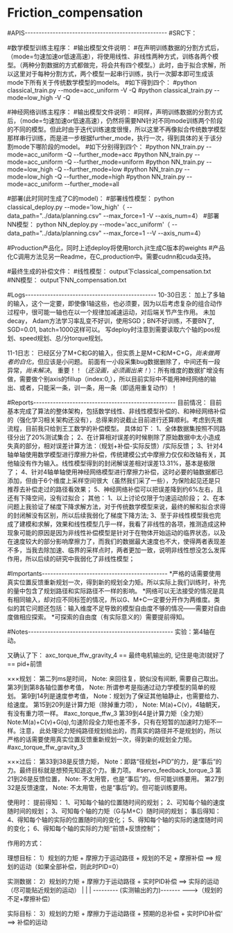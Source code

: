 
# Friction_compensation
#APIS---------------------------------------------------
#SRC下：

#数学模型训练主程序：
#输出模型文件说明：
#在声明训练数据的分割方式后，（mode=匀速加速or低速高速），将使用线性、非线性两种方式，训练各两个模型。（两种分割数据的方式都做完，将会共有四个模型。）此时，由于拟合求解，所以这里对于每种分割方式，两个模型一起串行训练，执行一次脚本即可生成该mode下所有关于传统数学模型的models。
#如下得到四个：
#python classical_train.py  --mode=acc_uniform -V -Q
#python classical_train.py  --mode=low_high -V -Q


#神经网络训练主程序：
#输出模型文件说明：
#同样，声明训练数据的分割方式后，（mode=匀速加速or低速高速），仍然将需要NN针对不同mode训练两个阶段的不同的模型。但此时由于迭代训练速度很慢，所以这里不再像拟合传统数学模型那样串行训练，而是进一步根据further_mode，执行一次，得到具体的关于该分割mode下哪阶段的model。
#如下分别得到四个：
#python NN_train.py  --mode=acc_uniform -Q --further_mode=acc
#python NN_train.py  --mode=acc_uniform -Q --further_mode=uniform
#python NN_train.py  --mode=low_high -Q --further_mode=low
#python NN_train.py  --mode=low_high -Q --further_mode=high
#python NN_train.py  --mode=acc_uniform  --further_mode=all

#部署(此时同时生成了C的model)：
#部署线性模型： python classical_deploy.py --mode='low_high'（ --data_path="../data/planning.csv" --max_force=1 -V --axis_num=4）
#部署NN模型： python NN_deploy.py  --mode='acc_uniform'（ --data_path="../data/planning.csv" --max_force=1 --V --axis_num=4）

#Production产品化，同时上述deploy将使用torch.jit生成C版本的weights
#产品化C调用方法见另一Readme，在C_production中。需要cudnn和cuda支持。

#最终生成的补偿文件：
#线性模型： output下classical_compensation.txt
#NN模型： output下NN_compensation.txt











#Logs-----------------------------------------------
10-30日志：
加上了多轴的输入，这个一定要，即使像1轴这些，也必须要，因为以后考虑复杂的组合动作过程中，很可能一轴也在以一个规律加减速运动，对后端关节产生作用。
未加decay， Adam方法学习率乱变不好训，使用SGD；BN不好训练，不要BN了, SGD=0.01, batch=1000这样可以。
写deploy时注意到需要读取六个轴的pos规划、speed规划、总/分torque规划。


11-1日志：
已经区分了M+C和G的输入，但实质上是M+C和M+C+G，*尚未做两者的白化*，但应该是小问题。
前面有一小段采集bug数据删除了，中间还有一段异常，*尚未解决*。
重要！！（*还没画，必须画出来！*）：所有维度的数据扩增没有做，需要做个别axis的fillup（index:0,），所以目前实际中不能用神经网络的输出、或者，只能采一条，训一条，用一条（即适用重复动作）！








#Reports---------------------------------------------------
目前情况：
目前基本完成了算法的整体架构，包括数学线性、非线性模型补偿的、和神经网络补偿的（强化学习相关架构还没有），总得来的说截止目前进行还算顺利。考虑到先推流程，目前我只给到王工数学的补偿模型。
具体如下：
1、全体数据集按照不同路径分出了20%测试集合；
2、在计算相对误差的时候剔除了原始数据中太小造成失真的部分，相对误差计算方法：（规划+补偿-实际反馈）/实际反馈；
3、针对4轴单轴使用数学模型进行摩擦力补偿，传统建模公式中摩擦力仅仅和改轴有关，其他轴没有作为输入。线性模型得到的封闭解误差相对误差13.31%，基本是极限了；
4、针对4轴单轴使用神经网络模型进行摩擦力补偿，这时必要的轴数据都已添加，但由于6个维度上采样空间很大（虽然我们采了一些），为保险起见还是只推荐去补偿走过的路径看效果；
5、神经网络补偿可以把误差降到约6%左右，且还有下降空间，没有过拟合；
其他：
1、以上讨论仅限于匀速运动阶段；
2、在本问题上我验证了梯度下降求解方法，对于传统数学模型来说，最终的解和拟合求得的封闭解没有区别，所以后续我弱化了梯度下降方法;
3、至于非线性模型我也完成了建模和求解，效果和线性模型几乎一样，我看了非线性的各项，推测造成这种现象可能的原因是因为非线性补偿模型是针对于在物体开始运动的临界状态，以及在速度较大的部分影响摩擦力了，而我们的数据最大速度也不大，使得两者表现差不多，当我去除加速、临界的采样点时，两者更加一致，说明非线性想没怎么发挥作用，所以后续的研究中我弱化了非线性模型；



#Importants---------------------------------------------
*严格的话需要使用真实位置反馈重新规划一次，得到新的规划全力矩。所以实际上我们训练时，补充的量中包含了规划路径和实际路径不一样的影响。
*网络可以无法接受的情况是具有相同输入，却对应不同标签的情况，所以G、M+C一定要分开作为两维度。类似的其它问题还包括：输入维度不足导致的模型自由度不够的情况——需要对自由度做相应探索。
*可探索的自由度（有实际意义的）需要提前得知。







#Notes----------------------------------------------------
实验：第4轴在动。

又确认了下：
axc_torque_ffw_gravity_4  ==  最终电机输出的, 记住是电流I就好了  == pid+前馈

×××规划：
第二列ms是时间，        Note: 来回往复，貌似没有间断, 需要自己取出。
第3列到第8各轴位置参考值，  Note: 所谓参考是指通过动力学模型的简单的规划。
第9到14列是速度参考值，             Note：规划为了保证其他轴静止，也需要给力、给速度。
第15到20列是计算力矩（除掉重力项）， Note: M(a)+C(v)，4轴朝天，有没有重力项一样。
#axc_torque_ffw_3
第39到44是计算力矩（全力矩）    Note:M(a)+C(v)+G(q),匀速阶段全力矩也差不多，只有在短暂的加速时力矩不一样。注意， 此处理论力矩纯路径规划给出的，而真实的路径并不是规划的，所以严格的话需要使用真实位置反馈重新规划一次，得到新的规划全力矩。
#axc_torque_ffw_gravity_3

×××过后：
第33到38是反馈力矩，   Note：即路“径规划+PID”的力，是“事后”的力。最终目标就是想预先知道这个力。重力项。
#servo_feedback_torque_3
第21到26是反馈位置，    Note: 不太用管，也是“事后”的。但可能训练要用。
第27到32是反馈速度，    Note: 不太用管，也是“事后”的。但可能训练要用。

使用时：
    提前得知：
        1、可知每个轴的位置随时间的规划；
        2、可知每个轴的速度随时间的规划；
        3、可知每个轴的力矩（G与M+C）随时间的规划；
    事后得知：
        4、得知每个轴的实际的位置随时间的变化；
        5、得知每个轴的实际的速度随时间的变化；
        6、得知每个轴的实际的力矩“前馈+反馈控制”；


作用的方式：

理想目标：    1）规划的力矩 + 摩擦力于运动路径 + 规划的不足 + 摩擦补偿    ==> 规划的运动（如果全部补偿，则此时PID=0）
                                                            
实测数据：    2）规划的力矩 + 摩擦力于运动路径 + 实时PID补偿             ==> 实际的运动（尽可能贴近规划的运动）
                      |                             |    |
                      --------- (实测输出的力)-------    --->（规划的不足+摩擦补偿）

实际目标：    3）规划的力矩 + 摩擦力于运动路径 + 预期的总补偿 + 实时PID补偿' ==> 补偿的运动



